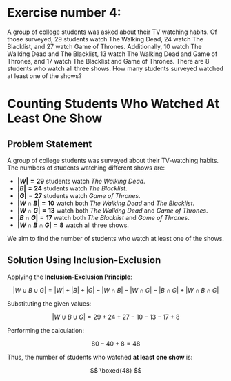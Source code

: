 # Exercise number 4: #
  
A group of college students was asked about their TV watching habits. Of those surveyed, 29 students watch The Walking Dead, 24 watch The Blacklist, and 27 watch Game of Thrones. Additionally, 10 watch The Walking Dead and The Blacklist, 13 watch The Walking Dead and Game of Thrones, and 17 watch The Blacklist and Game of Thrones. There are 8 students who watch all three shows. How many students surveyed watched at least one of the shows?
# #
# Counting Students Who Watched At Least One Show

## Problem Statement
A group of college students was surveyed about their TV-watching habits. The numbers of students watching different shows are:

- **$|W| = 29$** students watch *The Walking Dead*.
- **$|B| = 24$** students watch *The Blacklist*.
- **$|G| = 27$** students watch *Game of Thrones*.
- **$|W \cap B| = 10$** watch both *The Walking Dead* and *The Blacklist*.
- **$|W \cap G| = 13$** watch both *The Walking Dead* and *Game of Thrones*.
- **$|B \cap G| = 17$** watch both *The Blacklist* and *Game of Thrones*.
- **$|W \cap B \cap G| = 8$** watch all three shows.

We aim to find the number of students who watch at least one of the shows.

## Solution Using Inclusion-Exclusion
Applying the **Inclusion-Exclusion Principle**:

$$ |W \cup B \cup G| = |W| + |B| + |G| - |W \cap B| - |W \cap G| - |B \cap G| + |W \cap B \cap G| $$

Substituting the given values:

$$ |W \cup B \cup G| = 29 + 24 + 27 - 10 - 13 - 17 + 8 $$

Performing the calculation:

$$ 80 - 40 + 8 = 48 $$

Thus, the number of students who watched **at least one show** is:

$$ \boxed{48} $$


